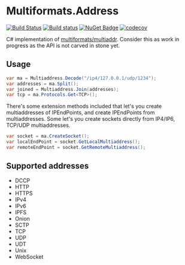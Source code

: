 # Multiformats.Address

[![Build Status](https://travis-ci.org/tabrath/cs-multiaddress.svg?branch=master)](https://travis-ci.org/tabrath/cs-multiaddress)
[![Build status](https://ci.appveyor.com/api/projects/status/4edkkka63u76r6vs?svg=true)](https://ci.appveyor.com/project/tabrath/cs-multiaddress)
[![NuGet Badge](https://buildstats.info/nuget/Multiformats.Address)](https://www.nuget.org/packages/Multiformats.Address/)
[![codecov](https://codecov.io/gh/tabrath/cs-multiaddress/branch/master/graph/badge.svg)](https://codecov.io/gh/tabrath/cs-multiaddress)

C# implementation of [multiformats/multiaddr](https://github.com/multiformats/multiaddr).
Consider this as work in progress as the API is not carved in stone yet.

## Usage
``` cs
var ma = Multiaddress.Decode("/ip4/127.0.0.1/udp/1234");
var addresses = ma.Split();
var joined = Multiaddress.Join(addresses);
var tcp = ma.Protocols.Get<TCP>();
```

There's some extension methods included that let's you create multiaddresses of IPEndPoints, and create IPEndPoints from multiaddresses.
Some let's you create sockets directly from IP4/IP6, TCP/UDP multiaddresses.

``` cs
var socket = ma.CreateSocket();
var localEndPoint = socket.GetLocalMultiaddress();
var remoteEndPoint = socket.GetRemoteMultiaddress();
```

## Supported addresses

* DCCP
* HTTP
* HTTPS
* IPv4
* IPv6
* IPFS
* Onion
* SCTP
* TCP
* UDP
* UDT
* Unix
* WebSocket
